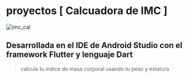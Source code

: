 # proyectos [ Calcuadora de IMC ] 

![imc_cal](https://github.com/JEstebanSanti/app_multiplataforma/assets/78988823/47227268-b3b8-485b-9a96-8ce2bec49a4f)

## Desarrollada en el IDE de Android Studio con el framework Flutter y lenguaje Dart

> calcula tu indice de masa corporal usando tu peso y estatura
